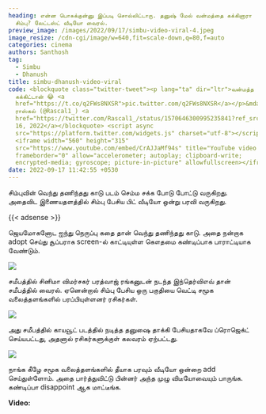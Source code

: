 ```yaml
---
heading: என்ன பொசுக்குன்னு இப்படி சொல்லிட்டாரு. தனுஷ் மேல் வன்மத்தை கக்கினாரா
  சிம்பு? லேட்டஸ்ட் வீடியோ வைரல்.
preview_image: /images/2022/09/17/simbu-video-viral-4.jpeg
image_resize: /cdn-cgi/image/w=640,fit=scale-down,q=80,f=auto
categories: cinema
authors: Santhosh
tag:
  - Simbu
  - Dhanush
title: simbu-dhanush-video-viral
code: <blockquote class="twitter-tweet"><p lang="ta" dir="ltr">வன்மத்த
  கக்கிட்டான் 😂 <a
  href="https://t.co/q2FWs8NXSR">pic.twitter.com/q2FWs8NXSR</a></p>&mdash;
  ராஸ்கல் (@Rascal1_) <a
  href="https://twitter.com/Rascal1_/status/1570646300995235841?ref_src=twsrc%5Etfw">September
  16, 2022</a></blockquote> <script async
  src="https://platform.twitter.com/widgets.js" charset="utf-8"></script>
  <iframe width="560" height="315"
  src="https://www.youtube.com/embed/CrAJJaMf94s" title="YouTube video player"
  frameborder="0" allow="accelerometer; autoplay; clipboard-write;
  encrypted-media; gyroscope; picture-in-picture" allowfullscreen></iframe>
date: 2022-09-17 11:42:55 +0530
---
```

சிம்புவின் வெந்து தணிந்தது காடு படம் செம்ம சக்க போடு போட்டு வருகிறது. அதைவிட இணையதளத்தில் சிம்பு பேசிய பிட் வீடியோ ஒன்று பரவி வருகிறது.

{{< adsense >}}

ஜெயமோகனோட ஐந்து நெருப்பு கதை தான் வெந்து தணிந்தது காடு. அதை நன்றாக adopt செய்து சூப்பராக screen-ல் காட்டியுள்ள கௌதமை கண்டிப்பாக பாராட்டியாக வேண்டும்.

![](/images/2022/09/17/simbu-video-viral-2.jpeg)

சமீபத்தில் சினிமா விமர்சகர் பரத்வாஜ் ரங்கனுடன் நடந்த இந்தெர்விஎவ் தான் சமீபத்தில் வைரல். ஏனென்றால் சிம்பு பேசிய ஒரு பகுதியை வெட்டி சமூக வலைத்தளங்களில் பரப்பியுள்ளனர் ரசிகர்கள்.

![](/images/2022/09/17/simbu-video-viral-3.jpeg)

அது சமீபத்தில் காயவூட் படத்தில் நடித்த தனுஷை தாக்கி பேசியதாகவே ப்ரொஜெக்ட் செய்யபட்டது, அதனால் ரசிகர்களுக்குள் கலவரம் ஏற்பட்டது.

![](/images/2022/09/17/simbu-video-viral.jpeg)

நாங்க கீழே சமூக வலைத்தளங்களில் தீயாக பரவும் வீடியோ ஒன்றை add செய்துள்ளோம். அதை பார்த்துவிட்டு பின்னர் அந்த முழு விடீயோவையும் பாருங்க. கண்டிப்பா disappoint ஆக மாட்டீங்க.

**V﻿ideo:**
